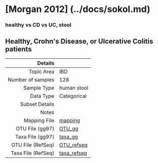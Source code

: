 # [Morgan 2012] (../docs/sokol.md)

### healthy vs CD vs UC, stool
## Healthy, Crohn's Disease, or Ulcerative Colitis patients

| Details        |             |
| -------------: |-------------|
| Topic Area | IBD
| Number of samples | 128
| Sample Type | human stool
| Data Type | Categorical
| Subset Details | 
| Notes | 
| Mapping File | [mapping]( ../datasets/sokol/mapping.txt)
| OTU File (gg97) | [OTU_gg]( ../datasets/sokol/gg/otutable.txt)
| Taxa File (gg97) | [taxa_gg]( ../datasets/sokol/gg/taxatable.txt)
| OTU File (RefSeq) | [OTU_refseq]( ../datasets/sokol/refseq/otutable.txt)
| Taxa File (RefSeq) | [taxa_refseq]( ../datasets/sokol/refseq/taxatable.txt)